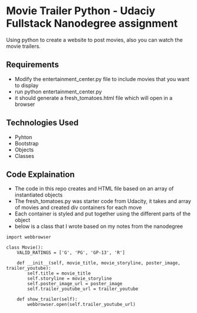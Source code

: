 # Movie Trailer Python - Udaciy Fullstack Nanodegree assignment
Using python to create a website to post movies, also you can watch the movie trailers.

## Requirements

- Modify the entertainment_center.py file to include movies that you want to display
- run python entertainment_center.py
- it should generate a fresh_tomatoes.html file which will open in a browser

## Technologies Used
- Pyhton
- Bootstrap
- Objects
- Classes

## Code Explaination
- The code in this repo creates and HTML file based on an array of instantiated objects
- The fresh_tomatoes.py was starter code from Udacity, it takes and array of movies and created div containers for each move
- Each container is styled and put together using the different parts of the object
- below is a class that I wrote based on my notes from the nanodegree

```
import webbrowser

class Movie():
	VALID_RATINGS = ['G', 'PG', 'GP-13', 'R']

	def __init__(self, movie_title, movie_storyline, poster_image, trailer_youtube):
		self.title = movie_title
		self.storyline = movie_storyline
		self.poster_image_url = poster_image
		self.trailer_youtube_url = trailer_youtube

	def show_trailer(self):
		webbrowser.open(self.trailer_youtube_url)

```